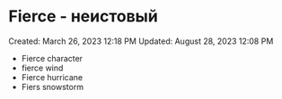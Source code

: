 # Fierce - неистовый

Created: March 26, 2023 12:18 PM
Updated: August 28, 2023 12:08 PM

- Fierce character
- fierce wind
- Fierce hurricane
- Fiers snowstorm